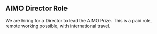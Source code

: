 ## AIMO Director Role

We are hiring for a Director to lead the AIMO Prize. This is a paid role, remote working possible, with international travel.